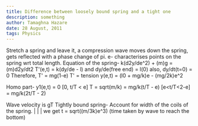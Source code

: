 ```yaml
---
title: Difference between loosely bound spring and a tight one
description: something
author: Tamaghna Hazare
date: 28 August, 2011
tags: Physics
---
```


Stretch a spring and leave it, a compression wave moves down the spring, gets reflected with a phase change of pi.
e- characterises points on the spring wrt total length. 
Equation of the spring- k(d2y/de^2) + (m)g = (m)d2y/dt2
T'(e,t) = k(dy/de - l) and dy/de(free end) = l(0)
also, dy/dt(t=0) = 0
Therefore, T' = mg(1-e)        T' = tension
y(e,t) = (l0 + mg/k)e - (mg/2k)e^2

Homo part-
y1(e,t) = 0 [0, t/T < e]       T = sqrt(m/k)
= mg/k(t/T - e) [e<t/T<2-e]
= mg/k(2t/T - 2)

Wave velocity is gT
Tightly bound spring- 
Account for width of the coils of the spring.
|
|
|
we get t = sqrt((m/3k)e^3) (time taken by wave to reach the bottom)
